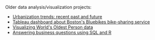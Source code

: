 Older data analysis/visualization projects:

- [Urbanization trends: recent past and future](https://public.flourish.studio/story/2132077/)
- [Tableau dashboard about Boston's Bluebikes bike-sharing service](https://public.tableau.com/app/profile/andr.garcia1181/viz/BluebikesDashboard/Dashboard1)
- [Visualizing World's Oldest Person data](https://andre-garcia.github.io/worlds-oldest-person/worlds-oldest-person.html)
- [Answering business questions using SQL and R](https://andre-garcia.github.io/answering-business-questions-sql-r/SQL-business-questions.html)
